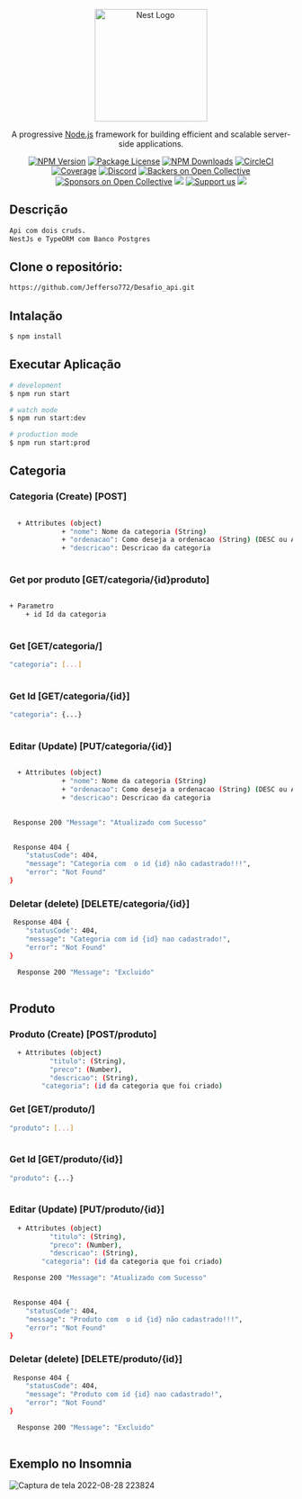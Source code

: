 <p align="center">
  <a href="http://nestjs.com/" target="blank"><img src="https://nestjs.com/img/logo-small.svg" width="200" alt="Nest Logo" /></a>
</p>

[circleci-image]: https://img.shields.io/circleci/build/github/nestjs/nest/master?token=abc123def456
[circleci-url]: https://circleci.com/gh/nestjs/nest

  <p align="center">A progressive <a href="http://nodejs.org" target="_blank">Node.js</a> framework for building efficient and scalable server-side applications.</p>
    <p align="center">
<a href="https://www.npmjs.com/~nestjscore" target="_blank"><img src="https://img.shields.io/npm/v/@nestjs/core.svg" alt="NPM Version" /></a>
<a href="https://www.npmjs.com/~nestjscore" target="_blank"><img src="https://img.shields.io/npm/l/@nestjs/core.svg" alt="Package License" /></a>
<a href="https://www.npmjs.com/~nestjscore" target="_blank"><img src="https://img.shields.io/npm/dm/@nestjs/common.svg" alt="NPM Downloads" /></a>
<a href="https://circleci.com/gh/nestjs/nest" target="_blank"><img src="https://img.shields.io/circleci/build/github/nestjs/nest/master" alt="CircleCI" /></a>
<a href="https://coveralls.io/github/nestjs/nest?branch=master" target="_blank"><img src="https://coveralls.io/repos/github/nestjs/nest/badge.svg?branch=master#9" alt="Coverage" /></a>
<a href="https://discord.gg/G7Qnnhy" target="_blank"><img src="https://img.shields.io/badge/discord-online-brightgreen.svg" alt="Discord"/></a>
<a href="https://opencollective.com/nest#backer" target="_blank"><img src="https://opencollective.com/nest/backers/badge.svg" alt="Backers on Open Collective" /></a>
<a href="https://opencollective.com/nest#sponsor" target="_blank"><img src="https://opencollective.com/nest/sponsors/badge.svg" alt="Sponsors on Open Collective" /></a>
  <a href="https://paypal.me/kamilmysliwiec" target="_blank"><img src="https://img.shields.io/badge/Donate-PayPal-ff3f59.svg"/></a>
    <a href="https://opencollective.com/nest#sponsor"  target="_blank"><img src="https://img.shields.io/badge/Support%20us-Open%20Collective-41B883.svg" alt="Support us"></a>
  <a href="https://twitter.com/nestframework" target="_blank"><img src="https://img.shields.io/twitter/follow/nestframework.svg?style=social&label=Follow"></a>
</p>
  <!--[![Backers on Open Collective](https://opencollective.com/nest/backers/badge.svg)](https://opencollective.com/nest#backer)
  [![Sponsors on Open Collective](https://opencollective.com/nest/sponsors/badge.svg)](https://opencollective.com/nest#sponsor)-->


## Descrição


```bash
Api com dois cruds.
NestJs e TypeORM com Banco Postgres
```

## Clone o repositório:

```bash
https://github.com/Jefferso772/Desafio_api.git
```

## Intalação

```bash
$ npm install
```

## Executar Aplicação

```bash
# development
$ npm run start

# watch mode
$ npm run start:dev

# production mode
$ npm run start:prod
```

## Categoria

### Categoria (Create) [POST]


```bash

  + Attributes (object)
			 + "nome": Nome da categoria (String)
		 	 + "ordenacao": Como deseja a ordenacao (String) (DESC ou ASC)
			 + "descricao": Descricao da categoria
		
```

### Get por produto [GET/categoria/{id}produto]


```bash

+ Parametro
    + id Id da categoria
    
```

### Get [GET/categoria/]

```bash
"categoria": [...]
    
```

### Get Id [GET/categoria/{id}]


```bash
"categoria": {...}
    
```

### Editar (Update) [PUT/categoria/{id}]

```bash

  + Attributes (object)
			 + "nome": Nome da categoria (String)
		 	 + "ordenacao": Como deseja a ordenacao (String) (DESC ou ASC)
			 + "descricao": Descricao da categoria
		
```
```bash
 Response 200 "Message": "Atualizado com Sucesso"
     
```
```bash
 Response 404 {
	"statusCode": 404,
	"message": "Categoria com  o id {id} não cadastrado!!!",
	"error": "Not Found"
}
```

### Deletar (delete) [DELETE/categoria/{id}]
```bash
 Response 404 {
	"statusCode": 404,
	"message": "Categoria com id {id} nao cadastrado!",
	"error": "Not Found"
}
```
```bash
  Response 200 "Message": "Excluido"
     
```


## Produto

### Produto (Create) [POST/produto]

```bash
  + Attributes (object)
		  "titulo": (String),
		  "preco": (Number),
		  "descricao": (String),
	  	"categoria": (id da categoria que foi criado)
```
### Get [GET/produto/]

```bash
"produto": [...]
    
```

### Get Id [GET/produto/{id}]


```bash
"produto": {...}
    
```

### Editar (Update) [PUT/produto/{id}]


```bash
  + Attributes (object)
		  "titulo": (String),
		  "preco": (Number),
		  "descricao": (String),
	  	"categoria": (id da categoria que foi criado)
```

```bash
 Response 200 "Message": "Atualizado com Sucesso"
     
```
```bash
 Response 404 {
	"statusCode": 404,
	"message": "Produto com  o id {id} não cadastrado!!!",
	"error": "Not Found"
}
```
### Deletar (delete) [DELETE/produto/{id}]
```bash
 Response 404 {
	"statusCode": 404,
	"message": "Produto com id {id} nao cadastrado!",
	"error": "Not Found"
}
```
```bash
  Response 200 "Message": "Excluido"
     
```


## Exemplo no Insomnia
![Captura de tela 2022-08-28 223824](https://user-images.githubusercontent.com/73672968/187107649-da291c1d-31fc-4bcd-bdb9-363ef3fda885.png)
